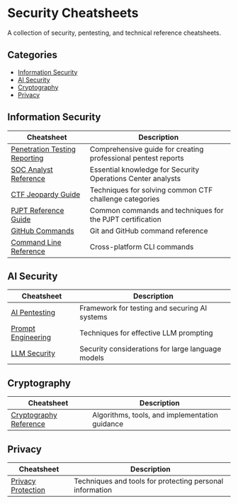 # Security Cheatsheets

A collection of security, pentesting, and technical reference cheatsheets.

## Categories

- [Information Security](#information-security)
- [AI Security](#ai-security)
- [Cryptography](#cryptography)
- [Privacy](#privacy)

## Information Security

| Cheatsheet | Description |
|------------|-------------|
| [Penetration Testing Reporting](infosec/pentest-reporting.md) | Comprehensive guide for creating professional pentest reports |
| [SOC Analyst Reference](infosec/soc-analyst.md) | Essential knowledge for Security Operations Center analysts |
| [CTF Jeopardy Guide](infosec/ctf-jeopardy.md) | Techniques for solving common CTF challenge categories |
| [PJPT Reference Guide](infosec/pjpt-reference.md) | Common commands and techniques for the PJPT certification |
| [GitHub Commands](infosec/github-commands.md) | Git and GitHub command reference |
| [Command Line Reference](infosec/command-line-reference.md) | Cross-platform CLI commands |

## AI Security

| Cheatsheet | Description |
|------------|-------------|
| [AI Pentesting](ai-security/ai-pentesting.md) | Framework for testing and securing AI systems |
| [Prompt Engineering](ai-security/prompt-engineering.md) | Techniques for effective LLM prompting |
| [LLM Security](ai-security/llm-security.md) | Security considerations for large language models |

## Cryptography

| Cheatsheet | Description |
|------------|-------------|
| [Cryptography Reference](cryptography/crypto-reference.md) | Algorithms, tools, and implementation guidance |

## Privacy

| Cheatsheet | Description |
|------------|-------------|
| [Privacy Protection](privacy/privacy-protection.md) | Techniques and tools for protecting personal information |
